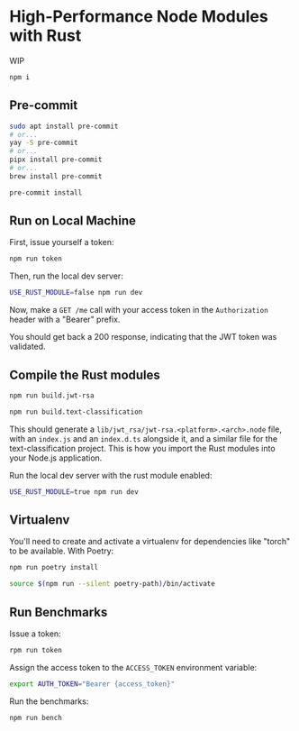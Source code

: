 # High-Performance Node Modules with Rust

WIP

```sh
npm i
```

## Pre-commit

```sh
sudo apt install pre-commit
# or...
yay -S pre-commit
# or...
pipx install pre-commit
# or...
brew install pre-commit

pre-commit install
```

## Run on Local Machine

First, issue yourself a token:

```sh
npm run token
```

Then, run the local dev server:

```sh
USE_RUST_MODULE=false npm run dev
```

Now, make a `GET /me` call with your access token in the `Authorization` header with a "Bearer" prefix.

You should get back a 200 response, indicating that the JWT token was validated.

## Compile the Rust modules

```sh
npm run build.jwt-rsa

npm run build.text-classification
```

This should generate a `lib/jwt_rsa/jwt-rsa.<platform>.<arch>.node` file, with an `index.js` and an `index.d.ts` alongside it, and a similar file for the text-classification project. This is how you import the Rust modules into your Node.js application.

Run the local dev server with the rust module enabled:

```sh
USE_RUST_MODULE=true npm run dev
```

## Virtualenv

You'll need to create and activate a virtualenv for dependencies like "torch" to be available. With Poetry:

```sh
npm run poetry install

source $(npm run --silent poetry-path)/bin/activate
```

## Run Benchmarks

Issue a token:

```sh
rpm run token
```

Assign the access token to the `ACCESS_TOKEN` environment variable:

```sh
export AUTH_TOKEN="Bearer {access_token}"
```

Run the benchmarks:

```sh
npm run bench
```
